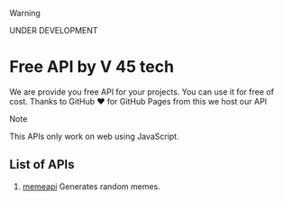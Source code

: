 > [!WARNING]
> UNDER DEVELOPMENT

# Free API by V 45 tech
We are provide you free API for your projects. You can use it for free of cost. 
Thanks to GitHub :heart: for GitHub Pages from this we host our API

> [!NOTE]
> This APIs only work on web using JavaScript. 

## List of APIs 
1. [memeapi](https://github.com/V45web/api/tree/main/memeapi) Generates random memes.
